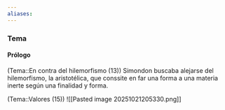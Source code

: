 ```yaml
---
aliases:
---
```

### Tema

#### Prólogo

(Tema::En contra del hilemorfismo (13))
Simondon buscaba alejarse del hilemorfismo, la aristotélica, que conssite en far una forma a una materia inerte según una finalidad y forma. 

(Tema::Valores (15))
![[Pasted image 20251021205330.png]]



